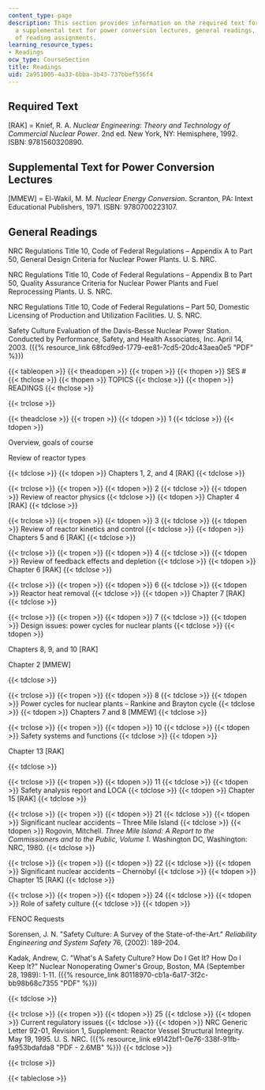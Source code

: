 ```yaml
---
content_type: page
description: This section provides information on the required text for the course,
  a supplemental text for power conversion lectures, general readings, and the schedule
  of reading assignments.
learning_resource_types:
- Readings
ocw_type: CourseSection
title: Readings
uid: 2a951005-4a33-6bba-3b43-737bbef556f4
---
```


Required Text
-------------

\[RAK\] = Knief, R. A. _Nuclear Engineering: Theory and Technology of Commercial Nuclear Power_. 2nd ed. New York, NY: Hemisphere, 1992. ISBN: 9781560320890.

Supplemental Text for Power Conversion Lectures
-----------------------------------------------

\[MMEW\] = El-Wakil, M. M. _Nuclear Energy Conversion_. Scranton, PA: Intext Educational Publishers, 1971. ISBN: 9780700223107.

General Readings
----------------

NRC Regulations Title 10, Code of Federal Regulations – Appendix A to Part 50, General Design Criteria for Nuclear Power Plants. U. S. NRC.

NRC Regulations Title 10, Code of Federal Regulations – Appendix B to Part 50, Quality Assurance Criteria for Nuclear Power Plants and Fuel Reprocessing Plants. U. S. NRC.

NRC Regulations Title 10, Code of Federal Regulations – Part 50, Domestic Licensing of Production and Utilization Facilities. U. S. NRC.

Safety Culture Evaluation of the Davis-Besse Nuclear Power Station. Conducted by Performance, Safety, and Health Associates, Inc. April 14, 2003. ({{% resource_link 68fcd9ed-1779-ee81-7cd5-20dc43aea0e5 "PDF" %}})

{{< tableopen >}}
{{< theadopen >}}
{{< tropen >}}
{{< thopen >}}
SES #
{{< thclose >}}
{{< thopen >}}
TOPICS
{{< thclose >}}
{{< thopen >}}
READINGS
{{< thclose >}}

{{< trclose >}}

{{< theadclose >}}
{{< tropen >}}
{{< tdopen >}}
1
{{< tdclose >}}
{{< tdopen >}}


Overview, goals of course

Review of reactor types


{{< tdclose >}}
{{< tdopen >}}
Chapters 1, 2, and 4 \[RAK\]
{{< tdclose >}}

{{< trclose >}}
{{< tropen >}}
{{< tdopen >}}
2
{{< tdclose >}}
{{< tdopen >}}
Review of reactor physics
{{< tdclose >}}
{{< tdopen >}}
Chapter 4 \[RAK\]
{{< tdclose >}}

{{< trclose >}}
{{< tropen >}}
{{< tdopen >}}
3
{{< tdclose >}}
{{< tdopen >}}
Review of reactor kinetics and control
{{< tdclose >}}
{{< tdopen >}}
Chapters 5 and 6 \[RAK\]
{{< tdclose >}}

{{< trclose >}}
{{< tropen >}}
{{< tdopen >}}
4
{{< tdclose >}}
{{< tdopen >}}
Review of feedback effects and depletion
{{< tdclose >}}
{{< tdopen >}}
Chapter 6 \[RAK\]
{{< tdclose >}}

{{< trclose >}}
{{< tropen >}}
{{< tdopen >}}
6
{{< tdclose >}}
{{< tdopen >}}
Reactor heat removal
{{< tdclose >}}
{{< tdopen >}}
Chapter 7 \[RAK\]
{{< tdclose >}}

{{< trclose >}}
{{< tropen >}}
{{< tdopen >}}
7
{{< tdclose >}}
{{< tdopen >}}
Design issues: power cycles for nuclear plants
{{< tdclose >}}
{{< tdopen >}}


Chapters 8, 9, and 10 \[RAK\]

Chapter 2 \[MMEW\]


{{< tdclose >}}

{{< trclose >}}
{{< tropen >}}
{{< tdopen >}}
8
{{< tdclose >}}
{{< tdopen >}}
Power cycles for nuclear plants – Rankine and Brayton cycle
{{< tdclose >}}
{{< tdopen >}}
Chapters 7 and 8 \[MMEW\]
{{< tdclose >}}

{{< trclose >}}
{{< tropen >}}
{{< tdopen >}}
10
{{< tdclose >}}
{{< tdopen >}}
Safety systems and functions
{{< tdclose >}}
{{< tdopen >}}


Chapter 13 \[RAK\]


{{< tdclose >}}

{{< trclose >}}
{{< tropen >}}
{{< tdopen >}}
11
{{< tdclose >}}
{{< tdopen >}}
Safety analysis report and LOCA
{{< tdclose >}}
{{< tdopen >}}
Chapter 15 \[RAK\]
{{< tdclose >}}

{{< trclose >}}
{{< tropen >}}
{{< tdopen >}}
21
{{< tdclose >}}
{{< tdopen >}}
Significant nuclear accidents – Three Mile Island
{{< tdclose >}}
{{< tdopen >}}
Rogovin, Mitchell. _Three Mile Island: A Report to the Commissioners and to the Public, Volume 1_. Washington DC, Washington: NRC, 1980.
{{< tdclose >}}

{{< trclose >}}
{{< tropen >}}
{{< tdopen >}}
22
{{< tdclose >}}
{{< tdopen >}}
Significant nuclear accidents – Chernobyl
{{< tdclose >}}
{{< tdopen >}}
Chapter 15 \[RAK\]
{{< tdclose >}}

{{< trclose >}}
{{< tropen >}}
{{< tdopen >}}
24
{{< tdclose >}}
{{< tdopen >}}
Role of safety culture
{{< tdclose >}}
{{< tdopen >}}


FENOC Requests

Sorensen, J. N. "Safety Culture: A Survey of the State-of-the-Art." _Reliability Engineering and System Safety_ 76, (2002): 189-204.

Kadak, Andrew, C. "What's A Safety Culture? How Do I Get It? How Do I Keep It?" Nuclear Nonoperating Owner's Group, Boston, MA (September 28, 1989): 1-11. ({{% resource_link 80118970-cb1a-6a17-3f2c-bb98b68c7355 "PDF" %}})


{{< tdclose >}}

{{< trclose >}}
{{< tropen >}}
{{< tdopen >}}
25
{{< tdclose >}}
{{< tdopen >}}
Current regulatory issues
{{< tdclose >}}
{{< tdopen >}}
NRC Generic Letter 92-01, Revision 1, Supplement: Reactor Vessel Structural Integrity. May 19, 1995. U. S. NRC. ({{% resource_link e9142bf1-0e76-338f-91fb-fa953bdafda8 "PDF - 2.6MB" %}})
{{< tdclose >}}

{{< trclose >}}

{{< tableclose >}}